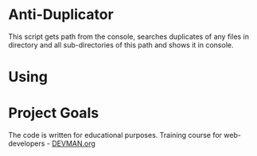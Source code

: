 # Anti-Duplicator

This script gets path from the console, searches duplicates of any files in directory and all sub-directories of this path and shows it in console. 


# Using




# Project Goals

The code is written for educational purposes. Training course for web-developers - [DEVMAN.org](https://devman.org)
